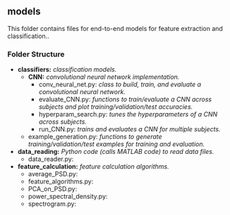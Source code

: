 

## models

This folder contains files for end-to-end models for feature extraction and classification..


### Folder Structure

* **classifiers:** _classification models._
  * **CNN:** _convolutional neural network implementation._
     * conv_neural_net.py: _class to build, train, and evaluate a convolutional neural network._
     * evaluate_CNN.py: _functions to train/evaluate a CNN across subjects and plot training/validation/test accuracies._
     * hyperparam_search.py: _tunes the hyperparameters of a CNN across subjects._
     * run_CNN.py: _trains and evaluates a CNN for multiple subjects._
  * example_generation.py: _functions to generate training/validation/test examples for training and evaluation._
* **data_reading:** _Python code (calls MATLAB code) to read data files._
  * data_reader.py:
* **feature_calculation:** _feature calculation algorithms._
  * average_PSD.py:
  * feature_algorithms.py:
  * PCA_on_PSD.py:
  * power_spectral_density.py:
  * spectrogram.py:

